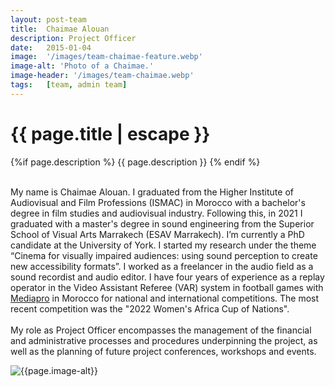 ```yaml
---
layout: post-team
title:  Chaimae Alouan
description: Project Officer
date:   2015-01-04
image:  '/images/team-chaimae-feature.webp'
image-alt: 'Photo of a Chaimae.'
image-header: '/images/team-chaimae.webp'
tags:   [team, admin team]
---
```

<!-- begin hero -->
  <div class="container">
    <div class="row">
      <div class="col col-12">
        <div class="hero2__inner">
          <div class="hero2__left">
            <h1 class="post__title">{{ page.title | escape }}</h1>
          {%if page.description %}
            {{ page.description }}
          {% endif %}
          <br><br>
          <p>My name is Chaimae Alouan. I graduated from the Higher Institute of Audiovisual and Film Professions (ISMAC) in Morocco with a bachelor's degree in film studies and audiovisual industry. Following this, in 2021 I graduated with a master's degree in sound engineering from the Superior School of Visual Arts Marrakech (ESAV Marrakech). I’m currently a PhD candidate at the University of York. I started my research under the theme “Cinema for visually impaired audiences: using sound perception to create new accessibility formats”. I worked as a freelancer in the audio field as a sound recordist and audio editor. I have four years of experience as a replay operator in the Video Assistant Referee (VAR) system in football games with <a href="https://www.mediapro.tv/en/">Mediapro</a> in Morocco for national and international competitions. The most recent competition was the "2022 Women's Africa Cup of Nations".
          <br><br>
          My role as Project Officer encompasses the management of the financial and administrative processes and procedures underpinning the project, as well as the planning of future project conferences, workshops and events.
          </p>
           </div>
          <div class="hero2__right">
              <img class="lazy" data-src="{{page.image-header}}" alt="{{page.image-alt}}">
        </div>
      </div>
    </div>
  </div>

